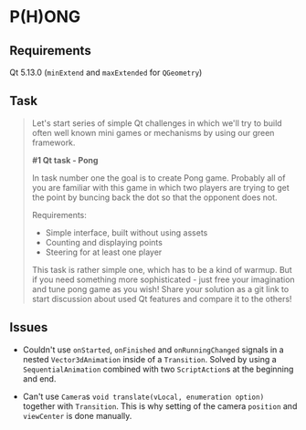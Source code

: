 # P(H)ONG

## Requirements

Qt 5.13.0 (`minExtend` and `maxExtended`  for `QGeometry`)

## Task

> Let's start series of simple Qt challenges in which we'll try to build often well known mini games or mechanisms by using our green framework.
>
> __#1 Qt task - Pong__
>
> In task number one the goal is to create Pong game. Probably all of you are familiar with this game in which two players are trying to get the point by buncing back the dot so that the opponent does not.
>
> Requirements:
> - Simple interface, built without using assets
> - Counting and displaying points
> - Steering for at least one player
>
> This task is rather simple one, which has to be a kind of warmup. But if you need something more sophisticated - just free your imagination and tune pong game as you wish!
Share your solution as a git link to start discussion about used Qt features and compare it to the others!

## Issues
- Couldn't use `onStarted`, `onFinished` and `onRunningChanged` signals in a nested `Vector3dAnimation` inside of a `Transition`. Solved by using a `SequentialAnimation` combined with two `ScriptAction`s at the beginning and end.

- Can't use `Camera`s `void translate(vLocal, enumeration option)` together with `Transition`. This is why setting of the camera `position` and `viewCenter` is done manually.